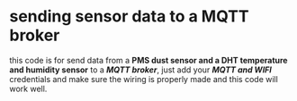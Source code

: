 # sending sensor data to a MQTT broker 

this code is for send data from a **PMS dust sensor and a DHT temperature and humidity sensor** to a ***MQTT broker***, just add your ***MQTT and WIFI*** credentials and make sure the wiring is properly made and this code will work well. 
